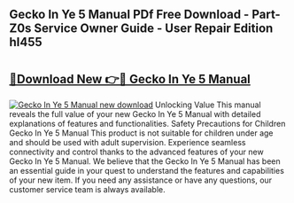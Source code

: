 ## Gecko In Ye 5 Manual PDf Free Download - Part-Z0s Service Owner Guide - User Repair Edition hI455

# <h2><a href="http://bc22990.oget.top/?id=Gecko+In+Ye+5+Manual">🔗Download New 👉🔴 Gecko In Ye 5 Manual</a></h2>

[![Gecko In Ye 5 Manual new download](https://i.imgur.com/5g1atiW.png)](http://bc22990.oget.top/?id=Gecko+In+Ye+5+Manual)
Unlocking Value This manual reveals the full value of your new Gecko In Ye 5 Manual with detailed explanations of features and functionalities. Safety Precautions for Children Gecko In Ye 5 Manual This product is not suitable for children under age and should be used with adult supervision. Experience seamless connectivity and control thanks to the advanced features of your new Gecko In Ye 5 Manual. We believe that the Gecko In Ye 5 Manual has been an essential guide in your quest to understand the features and capabilities of your new item. If you need any assistance or have any questions, our customer service team is always available.
